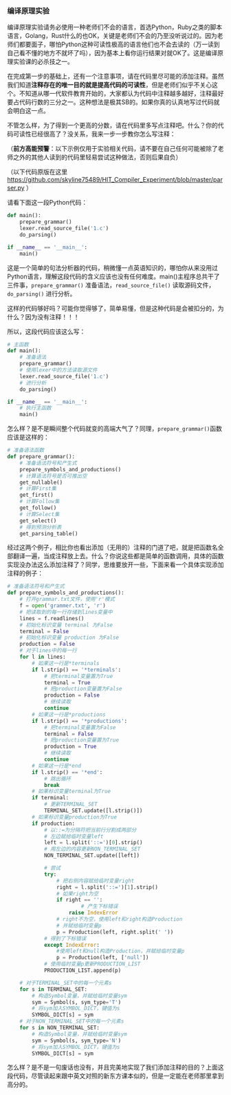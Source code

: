 ### 编译原理实验

编译原理实验请务必使用一种老师们不会的语言，首选Python，Ruby之类的脚本语言，Golang，Rust什么的也OK，关键是老师们不会的乃至没听说过的。因为老师们都要面子，哪怕Python这种可读性极高的语言他们也不会去读的（万一读到自己看不懂的地方不就坏了吗），因为基本上看你运行结果对就OK了。这是编译原理实验课的必杀技之一。

在完成第一步的基础上，还有一个注意事项，请在代码里尽可能的添加注释。虽然我们知道**注释存在的唯一目的就是提高代码的可读性**，但是老师们似乎不关心这个。不知道从哪一代软件教育开始的，大家都认为代码中注释越多越好，注释最好要占代码行数的三分之一。这种想法是极其SB的。如果你真的认真地写过代码就会明白这一点。

不管怎么样，为了得到一个更高的分数，请在代码里多写点注释吧。什么？你的代码可读性已经很高了？没关系，我来一步一步教你怎么写注释：

（**前方高能预警**：以下示例仅用于实验相关代码，请不要在自己任何可能被除了老师之外的其他人读到的代码里轻易尝试这种做法，否则后果自负）

（以下代码原版在这里 https://github.com/skyline75489/HIT_Compiler_Experiment/blob/master/parser.py ）

请看下面这一段Python代码：

```python
def main():
	prepare_grammar()
   	lexer.read_source_file('1.c')
   	do_parsing()

if __name__ == '__main__':
	main()
```

这是一个简单的句法分析器的代码，稍微懂一点英语知识的，哪怕你从来没用过Python语言，理解这段代码的含义应该也没有任何难度。main()主程序总共干了三件事，```prepare_grammar()``` 准备语法，```read_source_file()``` 读取源码文件，```do_parsing()``` 进行分析。

这样的代码够好吗？可能你觉得够了，简单易懂，但是这种代码是会被扣分的，为什么？因为没有注释！！！

所以，这段代码应该这么写：

```python
# 主函数
def main():
	# 准备语法
	prepare_grammar()
	# 使用lexer中的方法读取源文件
   	lexer.read_source_file('1.c')
   	# 进行分析
   	do_parsing()

if __name__ == '__main__':
	# 执行主函数
	main()
```

怎么样？是不是瞬间整个代码就变的高端大气了？同理，```prepare_grammar()```函数应该是这样的：

```python
# 准备语法函数
def prepare_grammar():
	# 准备语法符号和产生式
    prepare_symbols_and_productions()
    # 计算语法符号是否可推出空
    get_nullable()
    # 计算First集
    get_first()
    # 计算Follow集
    get_follow()
    # 计算Select集
    get_select()
    # 得到预测分析表
    get_parsing_table()
```

经过这两个例子，相比你也看出添加（无用的）注释的门道了吧，就是把函数名全部翻译一遍，当成注释放上去。什么？你说这些都是简单的函数调用，具体的函数实现没办法这么添加注释了？同学，思维要放开一些，下面来看一个具体实现添加注释的例子：

```python
# 准备语法符号和产生式
def prepare_symbols_and_productions():
	# 打开grammar.txt文件，使用'r'模式
    f = open('grammer.txt', 'r')
    # 把读取到的每一行存储到lines变量中
    lines = f.readlines()
    # 初始化标识变量 terminal 为False
    terminal = False
    # 初始化标识变量 production 为False
    production = False
    # 对于lines中的每一行
    for l in lines:
    	# 如果这一行是*terminals
        if l.strip() == '*terminals':
        	# 把terminal变量置为True
            terminal = True
            # 把production变量置为False
            production = False
            # 继续读取
            continue
        # 如果这一行是*productions
        if l.strip() == '*productions':
        	# 把terminal变量置为False
            terminal = False
            # 把production变量置为True
            production = True
            # 继续读取
            continue
        # 如果这一行是*end
        if l.strip() == '*end':
        	# 跳出循环
            break
        # 如果标识变量terminal为True
        if terminal:
        	# 更新TERMINAL_SET
            TERMINAL_SET.update([l.strip()])
        # 如果标识变量production为True
        if production:
            # 以::=为分隔符把当前行分割成两部分
            # 左边赋给临时变量left
            left = l.split('::=')[0].strip()
            # 用左边的内容更新NON_TERMINAL_SET
            NON_TERMINAL_SET.update([left])

		    # 尝试
            try:
            	# 把右侧内容赋给临时变量right
                right = l.split('::=')[1].strip()
                # 如果right为空
                if right == '':
                		# 产生下标错误
                    raise IndexError
                # right不为空，使用left和right构造Production
                # 并赋给临时变量p
                p = Production(left, right.split(' '))
            # 得到了下标错误
            except IndexError:
            	#使用left和null构造Production，并赋给临时变量p
                p = Production(left, ['null'])
			# 使用临时变量p更新PRODUCTION_LIST
            PRODUCTION_LIST.append(p)

	# 对于TERMINAL_SET中的每一个元素s
    for s in TERMINAL_SET:
    	# 构造Symbol变量，并赋给临时变量sym
        sym = Symbol(s, sym_type='T')
        # 将sym加入SYMBOL_DICT，键值为s 
        SYMBOL_DICT[s] = sym
	# 对于NON_TERMINAL_SET中的每一个元素s
    for s in NON_TERMINAL_SET:
        # 构造Symbol变量，并赋给临时变量sym
        sym = Symbol(s, sym_type='N')
        # 将sym加入SYMBOL_DICT，键值为s 
        SYMBOL_DICT[s] = sym
```

怎么样？是不是一句废话也没有，并且完美地实现了我们添加注释的目的？上面这段代码，尽管读起来跟中英文对照的新东方课本似的，但是一定能在老师那里拿到高分的。
